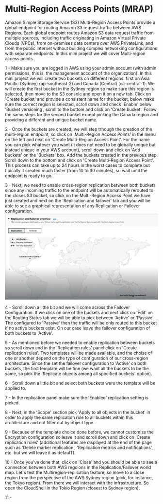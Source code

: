 # Multi-Region Access Points (MRAP)

Amazon Simple Storage Service (S3) Multi-Region Access Points provide a global endpoint for routing Amazon S3 request traffic between AWS Regions. Each global endpoint routes Amazon S3 data request traffic from multiple sources, including traffic originating in Amazon Virtual Private Clouds (VPCs), from on-premises data centers over AWS PrivateLink, and from the public internet without building complex networking configurations with separate endpoints. In this mini project we will cover Multi-region access points.

1 - Make sure you are logged in AWS using your admin account (with admin permissions, this is, the management account of the organization). In this mini project we will create two buckets on different regions: first on Asia Pacific (Sydney) (ap-southeast-2) and Canada (Central) (ca-central-1). We will create the first bucket in the Sydney region so make sure this region is selected, then move to the S3 console and open it on a new tab. Click on 'Create bucket' and provide a consistent name for the bucket, below make sure the correct region is selected, scroll down and check 'Enable' below 'Bucket versioning', scroll to the bottom and click on 'Create bucket'. Follow the same steps for the second bucket except picking the Canada region and providing a different and unique bucket name. <br/>

2 - Once the buckets are created, we will step trhough the creation of the multi-region endpoint, so click on 'Multi-Region Access Points' in the menu on the left and next on 'Create Multi-Region Access Point'. For the name you can pick whatever you want (it does not need to be globally unique but instead unique in your AWS account), scroll down and click on 'Add buckets' on the 'Buckets' box. Add the buckets created in the previous step. Scroll down to the bottom and click on 'Create Multi-Region Access Point'. This process can take up to 24 hours in the worst cases to complete but tipically it created much faster (from 10 to 30 minutes), so wait until the endpoint is ready to go.<br/>

3 - Next, we need to enable cross-region replication between both buckets since any incoming traffic to the endpoint will be automatically rerouted to the closes S3 bucket, so click on the Multi-Region Access Point we have just created and next on the 'Replication and failover' tab and you will be able to see a graphical representation of any Replication or Failover configuration. <br/>
![Replication and Failover Configuration Graph](rep_failover.PNG)

4 - Scroll down a little bit and we will come across the Failover Configuration. If we click on one of the buckets and next click on 'Edit' on the Routing Status tab we will be able to pick between 'Active' or 'Passive'. The configured to 'Passive' then the traffic will be only routed to this bucket if no active buckets exist. On our case leave the failover configuration of both buckets to 'Active'.<br/>

5 - As mentioned before we needed to enable replication between buckets so scroll down and in the 'Replication rules' panel click on 'Create replication rules'. Two templates will be made available, and the choise of one or another depend on the type of configuration of our cross-region architecture. Since the set the failover configuration to 'Active' on both buckets, the first template will be fine (we want all the buckets to be the same, so pick the 'Replicate objects among all specified buckets' option). <br/>

6 - Scroll down a little bit and select both buckets were the template will be applied to. <br/>

7 - In the replication panel make sure the 'Enabled' replication setting is picked. <br/>

8 - Next, in the 'Scope' section pick 'Apply to all objects in the bucket' in order to apply the same replication rule to all buckets within this architecture and not filter out by object type. <br/>

9 - Because of the template choice done before, we cannot customize the Encryption configuration so leave it and scroll down and click on 'Create replication rules' (additional features are displayed at the end of the page such as 'Delete marker replication', 'Replication metrics and notifications', etc. but we will leave it as defaulT). <br/>

10 - Once you've done that, click on 'Close' and you should be able to see a connection between both AWS regoions in the Replication/Failover world map. Let's test the Multiregion-replication feature, so move to a close region from the perspective of the AWS Sydney region (pick, for instance, the Tokyo region). From there we will interact with the infrastructure. So open the CloudShell in the Tokio Region (closest to Sydney region). <br/>

11 - 


